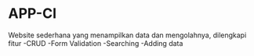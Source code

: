 # APP-CI
Website sederhana yang menampilkan data dan mengolahnya, dilengkapi fitur
-CRUD
-Form Validation
-Searching
-Adding data
